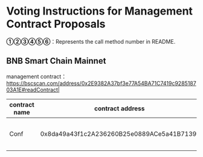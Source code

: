 # Voting Instructions for Management Contract Proposals

**①②③④⑤⑥**：Represents the call method number in README.

## BNB Smart Chain Mainnet

management contract：https://bscscan.com/address/0x2E9382A37bf3e77A54BA71C7419c928518703A1E#readContract|

|contract name|contract address|Proposal ID|Proposal operation|invoke methods|data call|
| --- | --- | --- |--- | --- | --- |
|  Conf |  0x8da49a43f1c2A236260B25e0889ACe5a41B7139f |   |**③**  setSenatorVote |updata Snapshoop's vote pass unmber |  0x8a9277f40000000000000000000000000000000000000000000000000000000000000015000000000000000000000000000000000000000000000000000000000000000f |



